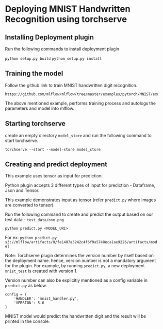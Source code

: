 # Deploying MNIST Handwritten Recognition using torchserve

## Installing Deployment plugin

Run the following commands to install deployment plugin

`python setup.py build`
`python setup.py install`


## Training the model

Follow the github link to train MNIST handwritten digit recognition.

```
https://github.com/mlflow/mlflow/tree/master/examples/pytorch/MNIST/example1
```

The above mentioned example, performs training process and autologs the parameters and model into mlflow.

## Starting torchserve

create an empty directory `model_store` and run the following command to start torchserve.

`torchserve --start --model-store model_store`

## Creating and predict deployment

This example uses tensor as input for prediction.

Python plugin accepts 3 different types of input for prediction - Dataframe, Json and Tensor.

This example demonstrates input as tensor (refer `predict.py` where images are converted to tensor)

Run the following command to create and predict the output based on our test data - `test_data/one.png`

`python predict.py <MODEL_URI>`

For ex: `python predict.py  s3://mlflow/artifacts/0/fe1407a3242c4f6f9a5748eca1ae9226/artifacts/model`

Note: Torchserve plugin determines the version number by itself based on the deployment name. hence, version number 
is not a mandatory argument for the plugin. For example, by running `predict.py`, a new deployment `mnist_test` is created with version 1.

Version number can also be explicitly mentioned as a config variable in `predict.py` as below.

```
config = {
    'HANDLER': 'mnist_handler.py',
    'VERSION': 5.0
}
```  

MNIST model would predict the handwritten digit and the result will be printed in the console. 